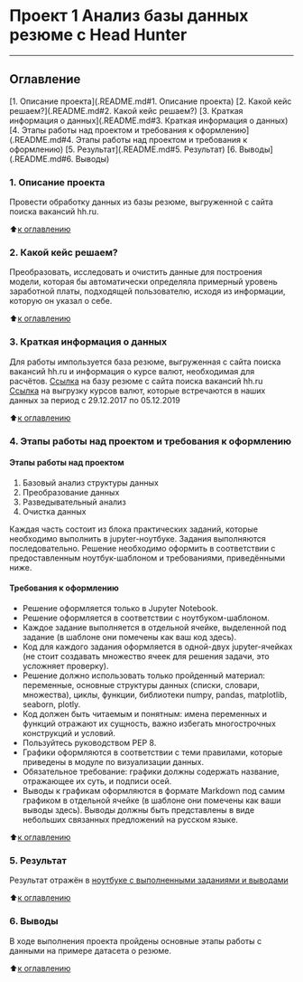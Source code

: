 # Проект 1 Анализ базы данных резюме c Head Hunter
---

## Оглавление
[1. Описание проекта](.README.md#1. Описание проекта)
[2. Какой кейс решаем?](.README.md#2. Какой кейс решаем?)
[3. Краткая информация о данных](.README.md#3. Краткая информация о данных)
[4. Этапы работы над проектом и требования к оформлению](.README.md#4. Этапы работы над проектом и требования к оформлению)
[5. Результат](.README.md#5. Результат)
[6. Выводы](.README.md#6. Выводы)

### 1. Описание проекта
Провести обработку данных из базы резюме, выгруженной с сайта поиска вакансий hh.ru.

:arrow_up:[к оглавлению](.README.md#Оглавление)

### 2. Какой кейс решаем?
Преобразовать, исследовать и очистить данные для построения модели, которая бы автоматически определяла примерный уровень заработной платы, подходящей пользователю, исходя из информации, которую он указал о себе.

:arrow_up:[к оглавлению](.README.md#Оглавление)

### 3. Краткая информация о данных
Для работы импользуется база резюме, выгруженная с сайта поиска вакансий hh.ru и информация о курсе валют, необходимая для расчётов.
[Ссылка](https://drive.google.com/file/d/1Kb78mAWYKcYlellTGhIjPI-bCcKbGuTn/view?usp=sharing) на базу резюме с сайта поиска вакансий hh.ru
[Ссылка](https://lms.skillfactory.ru/assets/courseware/v1/15abf80f45a2f3e93c3274101b451c67/asset-v1:SkillFactory+DST-3.0+28FEB2021+type@asset+block/ExchangeRates.zip) на выгрузку курсов валют, которые встречаются в наших данных за период с 29.12.2017 по 05.12.2019


:arrow_up:[к оглавлению](.README.md#Оглавление)

### 4. Этапы работы над проектом и требования к оформлению
#### Этапы работы над проектом
1. Базовый анализ структуры данных
2. Преобразование данных
3. Разведывательный анализ
4. Очистка данных

Каждая часть состоит из блока практических заданий, которые необходимо выполнить в jupyter-ноутбуке. Задания выполняются последовательно. Решение необходимо оформить в соответствии с предоставленным ноутбук-шаблоном и требованиями, приведёнными ниже.

#### Требования к оформлению
* Решение оформляется только в Jupyter Notebook.
* Решение оформляется в соответствии с ноутбуком-шаблоном.
* Каждое задание выполняется в отдельной ячейке, выделенной под задание (в шаблоне они помечены как ваш код здесь).
* Код для каждого задания оформляется в одной-двух jupyter-ячейках (не стоит создавать множество ячеек для решения задачи, это усложняет проверку).
* Решение должно использовать только пройденный материал: переменные, основные структуры данных (списки, словари, множества), циклы, функции, библиотеки numpy, pandas, matplotlib, seaborn, plotly.
* Код должен быть читаемым и понятным: имена переменных и функций отражают их сущность, важно избегать многострочных конструкций и условий.
* Пользуйтесь руководством PEP 8.
* Графики оформляются в соответствии с теми правилами, которые приведены в модуле по визуализации данных.
* Обязательное требование: графики должны содержать название, отражающее их суть, и подписи осей.
* Выводы к графикам оформляются в формате Markdown под самим графиком в отдельной ячейке (в шаблоне они помечены как ваши выводы здесь). Выводы должны быть представлены в виде небольших связанных предложений на русском языке.

:arrow_up:[к оглавлению](.README.md#Оглавление)


### 5. Результат
Результат отражён в [ноутбуке с выполненными заданиями и выводами](https://github.com/KlenListwood/Project-1_hh-database/blob/Main(Project1)/Project_1/Project-1_Karpov.ipynb)

:arrow_up:[к оглавлению](.README.md#Оглавление)

### 6. Выводы
В ходе выполнения проекта пройдены основные этапы работы с данными на примере датасета о резюме.

:arrow_up:[к оглавлению](.README.md#Оглавление)
